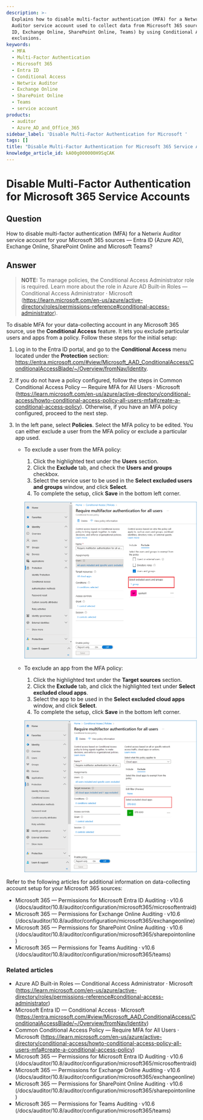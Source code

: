 ```yaml
---
description: >-
  Explains how to disable multi-factor authentication (MFA) for a Netwrix
  Auditor service account used to collect data from Microsoft 365 sources (Entra
  ID, Exchange Online, SharePoint Online, Teams) by using Conditional Access
  exclusions.
keywords:
  - MFA
  - Multi-Factor Authentication
  - Microsoft 365
  - Entra ID
  - Conditional Access
  - Netwrix Auditor
  - Exchange Online
  - SharePoint Online
  - Teams
  - service account
products:
  - auditor
  - Azure_AD_and_Office_365
sidebar_label: 'Disable Multi-Factor Authentication for Microsoft '
tags: []
title: "Disable Multi-Factor Authentication for Microsoft 365 Service Accounts"
knowledge_article_id: kA00g000000H9SqCAK
---
```


# Disable Multi-Factor Authentication for Microsoft 365 Service Accounts

## Question

How to disable multi-factor authentication (MFA) for a Netwrix Auditor service account for your Microsoft 365 sources — Entra ID (Azure AD), Exchange Online, SharePoint Online and Microsoft Teams?

## Answer

> **NOTE:** To manage policies, the Conditional Access Administrator role is required. Learn more about the role in Azure AD Built-in Roles — Conditional Access Administrator ⸱ Microsoft (https://learn.microsoft.com/en-us/azure/active-directory/roles/permissions-reference#conditional-access-administrator).

To disable MFA for your data-collecting account in any Microsoft 365 source, use the **Conditional Access** feature. It lets you exclude particular users and apps from a policy. Follow these steps for the initial setup:

1. Log in to the Entra ID portal, and go to the **Conditional Access** menu located under the **Protection** section: https://entra.microsoft.com/#view/Microsoft_AAD_ConditionalAccess/ConditionalAccessBlade/~/Overview/fromNav/Identity.
2. If you do not have a policy configured, follow the steps in Common Conditional Access Policy — Require MFA for All Users ⸱ Microsoft (https://learn.microsoft.com/en-us/azure/active-directory/conditional-access/howto-conditional-access-policy-all-users-mfa#create-a-conditional-access-policy). Otherwise, if you have an MFA policy configured, proceed to the next step.
3. In the left pane, select **Policies**. Select the MFA policy to be edited. You can either exclude a user from the MFA policy or exclude a particular app used.

   - To exclude a user from the MFA policy:
     1. Click the highlighted text under the **Users** section.
     2. Click the **Exclude** tab, and check the **Users and groups** checkbox.
     3. Select the service user to be used in the **Select excluded users and groups** window, and click **Select**.
     4. To complete the setup, click **Save** in the bottom left corner.

     ![Exclude user from MFA policy](images/ka0Qk0000001LLl_0EM4u000008MMJG.png)

   - To exclude an app from the MFA policy:
     1. Click the highlighted text under the **Target sources** section.
     2. Click the **Exclude** tab, and click the highlighted text under **Select excluded cloud apps**.
     3. Select the app to be used in the **Select excluded cloud apps** window, and click **Select**.
     4. To complete the setup, click **Save** in the bottom left corner.

     ![Exclude app from MFA policy](images/ka0Qk0000001LLl_0EM4u000008MMJL.png)

Refer to the following articles for additional information on data-collecting account setup for your Microsoft 365 sources:

- Microsoft 365 — Permissions for Microsoft Entra ID Auditing ⸱ v10.6 (/docs/auditor/10.8/auditor/configuration/microsoft365/microsoftentraid)
- Microsoft 365 — Permissions for Exchange Online Auditing ⸱ v10.6 (/docs/auditor/10.8/auditor/configuration/microsoft365/exchangeonline)
- Microsoft 365 — Permissions for SharePoint Online Auditing ⸱ v10.6 (/docs/auditor/10.8/auditor/configuration/microsoft365/sharepointonline)
- Microsoft 365 — Permissions for Teams Auditing ⸱ v10.6 (/docs/auditor/10.8/auditor/configuration/microsoft365/teams)

### Related articles

- Azure AD Built-in Roles — Conditional Access Administrator ⸱ Microsoft (https://learn.microsoft.com/en-us/azure/active-directory/roles/permissions-reference#conditional-access-administrator)
- Microsoft Entra ID — Conditional Access ⸱ Microsoft (https://entra.microsoft.com/#view/Microsoft_AAD_ConditionalAccess/ConditionalAccessBlade/~/Overview/fromNav/Identity)
- Common Conditional Access Policy — Require MFA for All Users ⸱ Microsoft (https://learn.microsoft.com/en-us/azure/active-directory/conditional-access/howto-conditional-access-policy-all-users-mfa#create-a-conditional-access-policy)
- Microsoft 365 — Permissions for Microsoft Entra ID Auditing ⸱ v10.6 (/docs/auditor/10.8/auditor/configuration/microsoft365/microsoftentraid)
- Microsoft 365 — Permissions for Exchange Online Auditing ⸱ v10.6 (/docs/auditor/10.8/auditor/configuration/microsoft365/exchangeonline)
- Microsoft 365 — Permissions for SharePoint Online Auditing ⸱ v10.6 (/docs/auditor/10.8/auditor/configuration/microsoft365/sharepointonline)
- Microsoft 365 — Permissions for Teams Auditing ⸱ v10.6 (/docs/auditor/10.8/auditor/configuration/microsoft365/teams)
